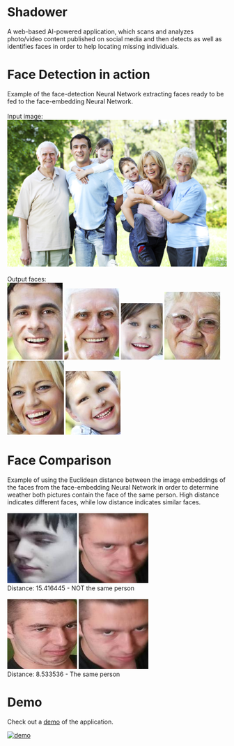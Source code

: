 # Shadower
A web-based AI-powered application, which scans and analyzes photo/video content published on social media and then detects as well as identifies faces in order to help locating missing individuals.
# Face Detection in action
Example of the face-detection Neural Network extracting faces ready to be fed to the face-embedding Neural Network. <br/> <br/>
Input image:<br/>
![input image](./test/test.png)
<br/>
<br/>
Output faces:<br/>
![output image 0](./out/0.jpg)
![output image 1](./out/1.jpg)
![output image 2](./out/2.jpg)
![output image 3](./out/3.jpg)
![output image 4](./out/4.jpg)
![output image 5](./out/5.jpg)
# Face Comparison
Example of using the Euclidean distance between the image embeddings of the faces from the face-embedding Neural Network in order to determine weather both pictures contain the face of the same person. High distance indicates different faces, while low distance indicates similar faces. <br/><br/>
![bobi](./out/bobiface.jpg)
![marian2](./out/marianface2.jpg) <br/>
Distance: 15.416445 - NOT the same person <br/> <br/>
![marian1](./out/marianface1.jpg)
![marian2](./out/marianface2.jpg) <br/>
Distance: 8.533536 - The same person <br/>
# Demo
Check out a <a href="https://www.youtube.com/watch?v=SKNt9P7tloM">demo</a> of the application.

<a href="https://www.youtube.com/watch?v=SKNt9P7tloM">![demo](https://img.youtube.com/vi/SKNt9P7tloM/0.jpg)</a>
